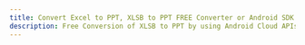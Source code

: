---title: Convert Excel to PPT, XLSB to PPT FREE Converter or Android SDKdescription: Free Conversion of XLSB to PPT by using Android Cloud APIs & SDKs. Also Create, Edit & Render Microsoft Excel, CSV and SpreadsheetML worksheets or spreadsheet in the Cloud.---